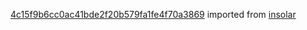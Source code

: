 [4c15f9b6cc0ac41bde2f20b579fa1fe4f70a3869](https://github.com/insolar/insolar/commit/4c15f9b6cc0ac41bde2f20b579fa1fe4f70a3869) imported from [insolar](https://github.com/insolar/insolar)
